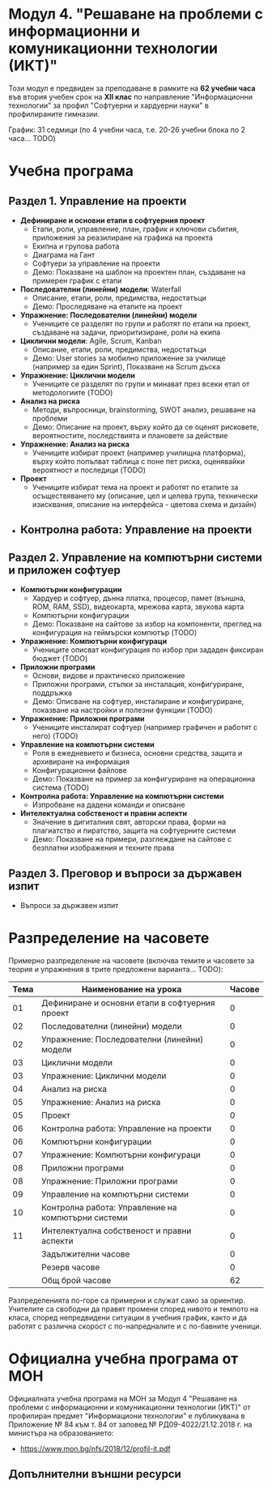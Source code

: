 # Модул 4. "Решаване на проблеми с информационни и комуникационни технологии (ИКТ)"

Този модул е предвиден за преподаване в рамките на **62 учебни часа** във втория учебен срок на **XII клас** по направление "Информационни технологии" за профил "Софтуерни и хардуерни науки" в профилираните гимназии.

График: 31 седмици (по 4 учебни часа, т.е. 20-26 учебни блока по 2 часа... TODO)


# Учебна програма

## Раздел 1. Управление на проекти
 - **Дефиниране и основни етапи в софтуерния проект**
   - Етапи, роли, управление, план, график и ключови събития, приложения за реазилиране на графика на проекта
   - Екипна и групова работа
   - Диаграма на Гант
   - Софтуери за управление на проекти
   - Демо: Показване на шаблон на проектен план, създаване на примерен график с етапи
 - **Последователни (линейни) модели**: Waterfall
   - Описание, етапи, роли, предимства, недостатъци
   - Демо: Проследяване на етапите на проект
 - **Упражнение: Последователни (линейни) модели**
   - Учениците се разделят по групи и работят по етапи на проект, създаване на задачи, приоритизиране, роли на екипа
 - **Циклични модели**: Agile, Scrum, Kanban
   - Описание, етапи, роли, предимства, недостатъци
   - Демо: User stories за мобилно приложение за училище (например за един Sprint), Показване на Scrum дъска
 - **Упражнение: Циклични модели**
   - Учениците се разделят по групи и минават през всеки етап от методологиите (TODO)
 - **Анализ на риска**
   - Методи, въпросници, brainstorming, SWOT анализ, решаване на проблеми
   - Демо: Описание на проект, върху който да се оценят рисковете, вероятностите, последствията и плановете за действие
- **Упражнение: Анализ на риска**
   - Учениците избират проект (например училищна платформа), върху който попълват таблица с поне пет риска, оценявайки вероятност и последици (TODO)
 - **Проект**
   - Учениците избират тема на проект и работят по етапите за осъществяването му (описание, цел и целева група, технически изисквания, описание на интерфейса - цветова схема и дизайн)
 - **Контролна работа: Управление на проекти**
   - 

## Раздел 2. Управление на компютърни системи и приложен софтуер
  - **Компютърни конфигурации**
    - Хардуер и софтуер, дънна платка, процесор, памет (външна, ROM, RAM, SSD), видеокарта, мрежова карта, звукова карта
    - Компютърни конфигурации
    - Демо: Показване на сайтове за избор на компоненти, преглед на конфигурация на геймърски компютър (TODO)
  - **Упражнение: Компютърни конфигураци**
    - Учениците описват конфигурация по избор при зададен фиксиран бюджет (TODO)
  - **Приложни програми**
    - Основи, видове и практическо приложение
    - Приложни програми, стъпки за инсталация, конфигуриране, поддръжка
    - Демо: Описване на софтуер, инсталиране и конфигуриране, показване на настройки и полезни функции (TODO)
  - **Упражнение: Приложни програми** 
    - Учениците инсталират софтуер (например графичен и работят с него) (TODO)
  - **Управление на компютърни системи**
    - Роля в ежедневието и бизнеса, основни средства, защита и архивиране на информация
    - Конфигурационни файлове
    - Демо: Показване на пример за конфигуриране на операционна система (TODO)
  - **Контролна работа: Управление на компютърни системи**
    - Изпробване на дадени команди и описване
  - **Интелектуална собственост и правни аспекти**
    - Значение в дигиталния свят, авторски права, форми на плагиатство и пиратство, защита на софтуерните системи
    - Демо: Показване на примери, разглеждане на сайтове с безплатни изображения и техните права

## Раздел 3. Преговор и въпроси за държавен изпит
  - Въпроси за държавен изпит

# Разпределение на часовете

Примерно разпределение на часовете (включва темите и часовете за теория и упражнения в трите предложени варианта... TODO):

| Тема | Наименование на урока                                                              | Часове      |
|------|------------------------------------------------------------------------------------|-------------|
|  01  | Дефиниране и основни етапи в софтуерния проект                                     |      0      |
|  02  | Последователни (линейни) модели                                                    |      0      |
|  02  | Упражнение: Последователни (линейни) модели                                        |      0      |
|  03  | Циклични модели                                                                    |      0      |
|  03  | Упражнение: Циклични модели                                                        |      0      |
|  04  | Анализ на риска                                                                    |      0      |
|  05  | Упражнение: Анализ на риска                                                        |      0      |
|  05  | Проект                                                                             |      0      |
|  06  | Контролна работа: Управление на проекти                                            |      0      |
|  06  | Компютърни конфигурации                                                            |      0      |
|  07  | Упражнение: Компютърни конфигураци                                                 |      0      |
|  08  | Приложни програми                                                                  |      0      |
|  08  | Упражнение: Приложни програми                                                      |      0      |
|  09  | Управление на компютърни системи                                                   |      0      |
|  10  | Контролна работа: Управление на компютърни системи                                 |      0      |
|  11  | Интелектуална собственост и правни аспекти                                         |      0      |
|      | Задължителни часове                                                                |      0      |
|      | Резерв часове                                                                      |      0      |
|      | Общ брой часове                                                                    |     62      |

Разпределенията по-горе са примерни и служат само за ориентир. Учителите са свободни да правят промени според нивото и темпото на класа, според непредвидени ситуации в учебния график, както и да работят с различна скорост с по-напредналите и с по-бавните ученици.

# Официална учебна програма от МОН
Официалната учебна програма на МОН за Модул 4 "Решаване на проблеми с информационни и комуникационни технологии (ИКТ)" от профилиран предмет "Информациони технологии" е публикувана в Приложение № 84 към т. 84 от заповед № РД09-4022/21.12.2018 г. на министъра на образованието:
  - https://www.mon.bg/nfs/2018/12/profil-it.pdf

## Допълнителни външни ресурси